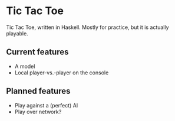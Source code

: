 # Tic Tac Toe

Tic Tac Toe, written in Haskell. Mostly for practice, but it is actually playable.

## Current features

 - A model
 - Local player-vs.-player on the console

## Planned features

 - Play against a (perfect) AI
 - Play over network?